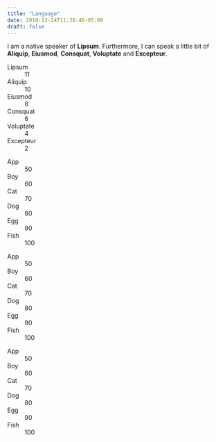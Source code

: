 ```yaml
---
title: "Language"
date: 2018-12-24T11:38:46-05:00
draft: false
---
```


<p>I am a native speaker of <strong>Lipsum</strong>. Furthermore, I can speak a little bit of <strong>Aliquip</strong>, <strong>Eiusmod</strong>, <strong>Consquat</strong>, <strong>Voluptate</strong> and <strong>Excepteur</strong>.</p>
<!-- The "id" attribute inside the following "dl" tag is required in order for the chart to work properly. -->
<dl id="langSkills" class="chart progress-chart" data-symbol-font-awesome-class="fa-stop">
  <dt>Lipsum</dt>
  <dd>11</dd>
  <dt>Aliquip</dt>
  <dd>10</dd>
  <dt>Eiusmod</dt>
  <dd>8</dd>
  <dt>Consquat</dt>
  <dd>6</dd>
  <dt>Voluptate</dt>
  <dd>4</dd>
  <dt>Excepteur</dt>
  <dd>2</dd>
</dl>

<!-- The "id" attribute inside the following "dl" tag is required in order for the chart to work properly. -->
<dl id="chart-0" class="chart bar-chart" data-label-font-color="#666">
  <dt data-color="#ffe0ba">App</dt>
  <dd>50</dd>
  <dt data-color="LightGoldenRodYellow">Boy</dt>
  <dd>60</dd>
  <dt data-color="LightGreen">Cat</dt>
  <dd>70</dd>
  <dt data-color="LightPink">Dog</dt>
  <dd>80</dd>
  <dt data-color="LightSalmon">Egg</dt>
  <dd>90</dd>
  <dt data-color="Aquamarine">Fish</dt>
  <dd>100</dd>
</dl>

<!-- The "id" attribute inside the following "dl" tag is required in order for the chart to work properly. -->
<dl id="chart-1" class="chart donut-chart" data-show-percentage="false">
  <dt data-color="#ffe0ba">App</dt>
  <dd>50</dd>
  <dt data-color="LightGoldenRodYellow">Boy</dt>
  <dd>60</dd>
  <dt data-color="LightGreen">Cat</dt>
  <dd>70</dd>
  <dt data-color="LightPink">Dog</dt>
  <dd>80</dd>
  <dt data-color="LightSalmon">Egg</dt>
  <dd>90</dd>
  <dt data-color="Aquamarine">Fish</dt>
  <dd>100</dd>
</dl>

<!-- The "id" attribute inside the following "dl" tag is required in order for the chart to work properly. -->
<dl id="chart-2" class="chart donut-chart" data-arc-inner-radius-percent="50" data-arc-outer-radius-percent="100" data-show-percentage="true">
  <dt data-color="#ffe0ba">App</dt>
  <dd>50</dd>
  <dt data-color="LightGoldenRodYellow">Boy</dt>
  <dd>60</dd>
  <dt data-color="LightGreen">Cat</dt>
  <dd>70</dd>
  <dt data-color="LightPink">Dog</dt>
  <dd>80</dd>
  <dt data-color="LightSalmon">Egg</dt>
  <dd>90</dd>
  <dt data-color="Aquamarine">Fish</dt>
  <dd>100</dd>
</dl>